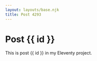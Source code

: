 ```yaml
---
layout: layouts/base.njk
title: Post 4293
---
```


# Post {{ id }}

This is post {{ id }} in my Eleventy project.
